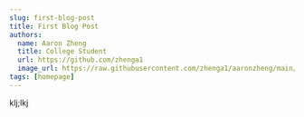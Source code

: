 ```yaml
---
slug: first-blog-post
title: First Blog Post
authors:
  name: Aaron Zheng
  title: College Student
  url: https://github.com/zhenga1
  image_url: https://raw.githubusercontent.com/zhenga1/aaronzheng/main/img/pfp.jpeg
tags: [homepage]
---
```


klj;lkj
